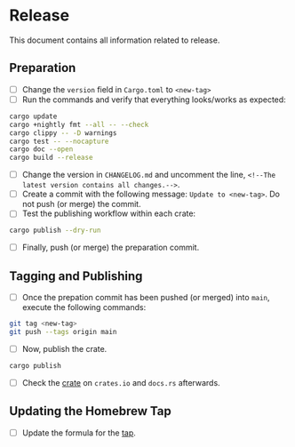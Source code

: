 # Release

This document contains all information related to release.

## Preparation

- [ ] Change the `version` field in `Cargo.toml` to `<new-tag>`
- [ ] Run the commands and verify that everything looks/works as expected:

```sh
cargo update
cargo +nightly fmt --all -- --check
cargo clippy -- -D warnings
cargo test -- --nocapture
cargo doc --open
cargo build --release
```

- [ ] Change the version in `CHANGELOG.md` and uncomment the line, `<!--The latest version contains all changes.-->`.
- [ ] Create a commit with the following message: `Update to <new-tag>`. Do not push (or merge) the commit.
- [ ] Test the publishing workflow within each crate:

```sh
cargo publish --dry-run
```

- [ ] Finally, push (or merge) the preparation commit.

## Tagging and Publishing

- [ ] Once the prepation commit has been pushed (or merged) into `main`, execute the following commands:

```sh
git tag <new-tag>
git push --tags origin main
```

- [ ] Now, publish the crate.

```sh
cargo publish
```

- [ ] Check the [crate](https://crates.io/crates/gfold) on `crates.io` and `docs.rs` afterwards.

## Updating the Homebrew Tap

- [ ] Update the formula for the [tap](https://github.com/nickgerace/homebrew-gfold).
